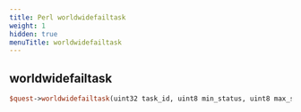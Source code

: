 ```yaml
---
title: Perl worldwidefailtask
weight: 1
hidden: true
menuTitle: worldwidefailtask
---
```

## worldwidefailtask
```perl
$quest->worldwidefailtask(uint32 task_id, uint8 min_status, uint8 max_status)
```